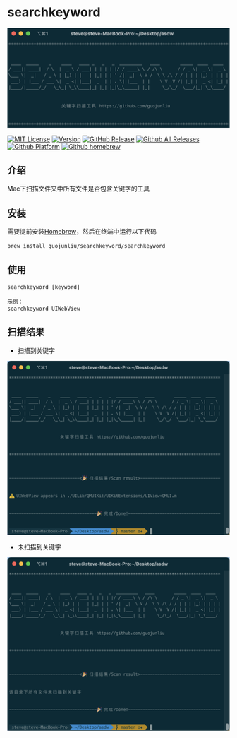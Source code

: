 # searchkeyword

![Alt text](Image/1.png)

[![MIT License](https://img.shields.io/badge/license-MIT-brightgreen)](https://github.com/guojunliu/homebrew-searchkeyword/blob/master/LICENSE)
[![Version](https://img.shields.io/badge/version-v1.0.0-blue)](https://github.com/guojunliu/homebrew-searchkeyword)
[![GitHub Release](https://img.shields.io/badge/release-v1.0.0-orange)](https://github.com/guojunliu/homebrew-searchkeyword)
[![Github All Releases](https://img.shields.io/badge/downloads-37KB-yellowgreen)](https://github.com/guojunliu/homebrew-searchkeyword/raw/master/product/1.0.0/searchkeyword_1.0.0.tar.gz)
[![Github Platform](https://img.shields.io/badge/platform-Linux-red)](https://github.com/guojunliu/homebrew-searchkeyword)
[![Github homebrew](https://img.shields.io/badge/homebrew-v1.0.0-green)](https://github.com/guojunliu/homebrew-searchkeyword)



## 介绍

Mac下扫描文件夹中所有文件是否包含关键字的工具

## 安装

需要提前安装[Homebrew](https://brew.sh/)，然后在终端中运行以下代码

`brew install guojunliu/searchkeyword/searchkeyword`


## 使用

```
searchkeyword [keyword]

示例：
searchkeyword UIWebView
```

## 扫描结果

- 扫描到关键字

![Alt text](Image/2.png)

- 未扫描到关键字

![Alt text](Image/3.png)
